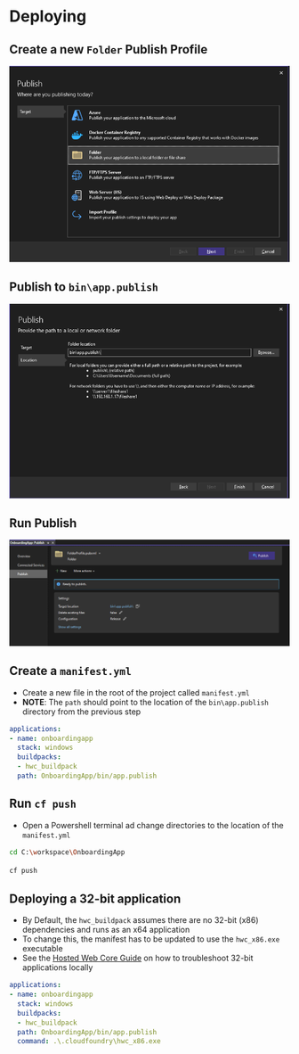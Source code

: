# Deploying

## Create a new `Folder` Publish Profile

![Deploy 1](images/deploy-1.png)

## Publish to `bin\app.publish`

![Deploy 2](images/deploy-2.png)

## Run Publish

![Deploy 3](images/deploy-3.png)

## Create a `manifest.yml`

* Create a new file in the root of the project called `manifest.yml`
* **NOTE**: The `path` should point to the location of the `bin\app.publish` directory from the previous step

```yaml
applications:
- name: onboardingapp
  stack: windows
  buildpacks:
  - hwc_buildpack
  path: OnboardingApp/bin/app.publish
```

## Run `cf push`

* Open a Powershell terminal ad change directories to the location of the `manifest.yml`

```bash
cd C:\workspace\OnboardingApp

cf push
```

## Deploying a 32-bit application
* By Default, the `hwc_buildpack` assumes there are no 32-bit (x86) dependencies and runs as an x64 application
* To change this, the manifest has to be updated to use the `hwc_x86.exe` executable
* See the [Hosted Web Core Guide](hosted-webcore.md) on how to troubleshoot 32-bit applications locally

```yaml
applications:
- name: onboardingapp
  stack: windows
  buildpacks:
  - hwc_buildpack
  path: OnboardingApp/bin/app.publish
  command: .\.cloudfoundry\hwc_x86.exe
```